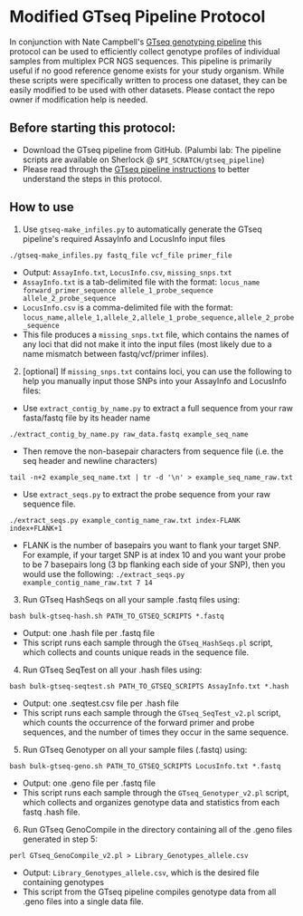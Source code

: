 # Modified GTseq Pipeline Protocol

In conjunction with Nate Campbell's [GTseq genotyping pipeline](https://github.com/GTseq/GTseq-Pipeline#gtseq-pipeline)
this protocol can be used to efficiently collect genotype profiles of individual samples from multiplex PCR NGS sequences. 
This pipeline is primarily useful if no good reference genome exists for your study organism. While these scripts
were specifically written to process one dataset, they can be easily modified to be used with other datasets. 
Please contact the repo owner if modification help is needed.


## Before starting this protocol: 
+ Download the GTseq pipeline from GitHub. (Palumbi lab: The pipeline scripts are  available on Sherlock @ `$PI_SCRATCH/gtseq_pipeline`) 
+ Please read through the [GTseq pipeline instructions](https://github.com/GTseq/GTseq-Pipeline/blob/master/GTseq_Pipeline.txt)
to better understand the steps in this protocol.  


## How to use

1) Use `gtseq-make_infiles.py` to automatically generate the GTseq pipeline's required AssayInfo and LocusInfo input files
```
./gtseq-make_infiles.py fastq_file vcf_file primer_file
```
+ Output: `AssayInfo.txt`, `LocusInfo.csv`, `missing_snps.txt`
+ `AssayInfo.txt` is a tab-delimited file with the format: `locus_name  forward_primer_sequence allele_1_probe_sequence allele_2_probe_sequence` 
+ `LocusInfo.csv` is a comma-delimited file with the format: `locus_name,allele_1,allele_2,allele_1_probe_sequence,allele_2_probe_sequence`
+ This file produces a `missing_snps.txt` file, which contains the names of any loci that did not make it into the input files 
(most likely due to a name mismatch between fastq/vcf/primer infiles).  

2) [optional] If `missing_snps.txt` contains loci, you can use the following to help you manually input those SNPs into your AssayInfo and LocusInfo files:
+ Use `extract_contig_by_name.py` to extract a full sequence from your raw fasta/fastq file by its header name
```
./extract_contig_by_name.py raw_data.fastq example_seq_name
```
+ Then remove the non-basepair characters from sequence file (i.e. the seq header and newline characters)
```
tail -n+2 example_seq_name.txt | tr -d '\n' > example_seq_name_raw.txt
```
+ Use `extract_seqs.py` to extract the probe sequence from your raw sequence file. 
```
./extract_seqs.py example_contig_name_raw.txt index-FLANK index+FLANK+1 
```
+ FLANK is the number of basepairs you want to flank your target SNP.
For example, if your target SNP is at index 10 and you want your probe to be 7 basepairs long (3 bp flanking each side of your 
SNP), then you would use the following: `./extract_seqs.py example_contig_name_raw.txt 7 14` 

3) Run GTseq HashSeqs on all your sample .fastq files using:
```
bash bulk-gtseq-hash.sh PATH_TO_GTSEQ_SCRIPTS *.fastq
```
+ Output: one .hash file per .fastq file
+ This script runs each sample through the `GTseq_HashSeqs.pl` script, which collects and counts unique reads in the sequence file.

4) Run GTseq SeqTest on all your .hash files using:
```
bash bulk-gtseq-seqtest.sh PATH_TO_GTSEQ_SCRIPTS AssayInfo.txt *.hash
```
+ Output: one .seqtest.csv file per .hash file
+ This script runs each sample through the `GTseq_SeqTest_v2.pl` script, which counts the occurrence of the forward primer and probe sequences, and the number of times they occur in the same sequence. 

5) Run GTseq Genotyper on all your sample files (.fastq) using:
```
bash bulk-gtseq-geno.sh PATH_TO_GTSEQ_SCRIPTS LocusInfo.txt *.fastq
```
+ Output: one .geno file per .fastq file
+ This script runs each sample through the `GTseq_Genotyper_v2.pl` script, which collects and organizes genotype data and statistics from each fastq .hash file.

6) Run GTseq GenoCompile in the directory containing all of the .geno files generated in step 5:
```
perl GTseq_GenoCompile_v2.pl > Library_Genotypes_allele.csv
```
+ Output: `Library_Genotypes_allele.csv`, which is the desired file containing genotypes
+ This script from the GTseq pipeline compiles genotype data from all .geno files into a single data file.
